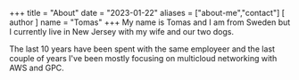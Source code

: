 +++
title = "About"
date = "2023-01-22"
aliases = ["about-me","contact"]
[ author ]
  name = "Tomas"
+++
My name is Tomas and I am from Sweden but I currently live in New Jersey with my
wife and our two dogs.

The last 10 years have been spent with the same employeer and the last couple
of years I've been mostly focusing on multicloud networking with AWS and GPC.

